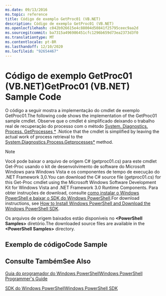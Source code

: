 ```yaml
---
ms.date: 09/13/2016
ms.topic: reference
title: Código de exemplo GetProc01 (VB.NET)
description: Código de exemplo GetProc01 (VB.NET)
ms.openlocfilehash: c042b926615e4c88004d50841f25795ceec9aa2d
ms.sourcegitcommit: ba7315a496986451cfc1296b659d73ea2373d3f0
ms.translationtype: MT
ms.contentlocale: pt-BR
ms.lasthandoff: 12/10/2020
ms.locfileid: "92654467"
---
```

# <a name="getproc01-vbnet-sample-code"></a><span data-ttu-id="e940b-103">Código de exemplo GetProc01 (VB.NET)</span><span class="sxs-lookup"><span data-stu-id="e940b-103">GetProc01 (VB.NET) Sample Code</span></span>

<span data-ttu-id="e940b-104">O código a seguir mostra a implementação do cmdlet de exemplo GetProc01.</span><span class="sxs-lookup"><span data-stu-id="e940b-104">The following code shows the implementation of the GetProc01 sample cmdlet.</span></span> <span data-ttu-id="e940b-105">Observe que o cmdlet é simplificado deixando o trabalho real de recuperação do processo com o método [System. Diagnostics. Process. GetProcesses \*](/dotnet/api/System.Diagnostics.Process.GetProcesses) .</span><span class="sxs-lookup"><span data-stu-id="e940b-105">Notice that the cmdlet is simplified by leaving the actual work of process retrieval to the [System.Diagnostics.Process.Getprocesses\*](/dotnet/api/System.Diagnostics.Process.GetProcesses) method.</span></span>

> [!NOTE]
> <span data-ttu-id="e940b-106">Você pode baixar o arquivo de origem C# (getproc01.cs) para este cmdlet Get-Proc usando o kit de desenvolvimento de software do Microsoft Windows para Windows Vista e os componentes de tempo de execução do .NET Framework 3,0.</span><span class="sxs-lookup"><span data-stu-id="e940b-106">You can download the C# source file (getproc01.cs) for this Get-Proc cmdlet using the Microsoft Windows Software Development Kit for Windows Vista and .NET Framework 3.0 Runtime Components.</span></span> <span data-ttu-id="e940b-107">Para obter instruções de download, consulte [como instalar o Windows PowerShell e baixar o SDK do Windows PowerShell](/powershell/scripting/developer/installing-the-windows-powershell-sdk).</span><span class="sxs-lookup"><span data-stu-id="e940b-107">For download instructions, see [How to Install Windows PowerShell and Download the Windows PowerShell SDK](/powershell/scripting/developer/installing-the-windows-powershell-sdk).</span></span>
>
> <span data-ttu-id="e940b-108">Os arquivos de origem baixados estão disponíveis no **\<PowerShell Samples>** diretório.</span><span class="sxs-lookup"><span data-stu-id="e940b-108">The downloaded source files are available in the **\<PowerShell Samples>** directory.</span></span>

## <a name="code-sample"></a><span data-ttu-id="e940b-109">Exemplo de código</span><span class="sxs-lookup"><span data-stu-id="e940b-109">Code Sample</span></span>

<!-- TODO!!!: review snippet reference  [!CODE [msh_samplesgetproc01#getproc01vball](msh_samplesgetproc01#getproc01vball)]  -->

## <a name="see-also"></a><span data-ttu-id="e940b-110">Consulte Também</span><span class="sxs-lookup"><span data-stu-id="e940b-110">See Also</span></span>

[<span data-ttu-id="e940b-111">Guia do programador do Windows PowerShell</span><span class="sxs-lookup"><span data-stu-id="e940b-111">Windows PowerShell Programmer's Guide</span></span>](./windows-powershell-programmer-s-guide.md)

[<span data-ttu-id="e940b-112">SDK do Windows PowerShell</span><span class="sxs-lookup"><span data-stu-id="e940b-112">Windows PowerShell SDK</span></span>](../windows-powershell-reference.md)
